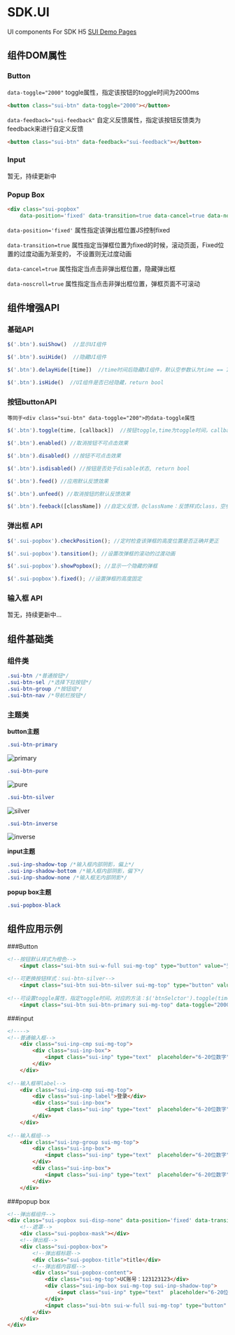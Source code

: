 SDK.UI
======

UI components For SDK H5 [SUI Demo Pages](http://switer.github.com/SDK.UI/)

## 组件DOM属性

### Button

<code>data-toggle="2000"</code> toggle属性，指定该按钮的toggle时间为2000ms
```html
<button class="sui-btn" data-toggle="2000"></button>
```
<code>data-feedback="sui-feedback"</code> 自定义反馈属性，指定该按钮反馈类为feedback来进行自定义反馈
```html
<button class="sui-btn" data-feedback="sui-feedback"></button>
```
### Input

暂无，持续更新中

### Popup Box
```html
<div class="sui-popbox" 
	data-position='fixed' data-transition=true data-cancel=true data-noscroll='true'></div>
```
`data-position='fixed'` 属性指定该弹出框位置JS控制fixed

`data-transition=true` 属性指定当弹框位置为fixed的时候，滚动页面，Fixed位置的过度动画为渐变的，
不设置则无过度动画

`data-cancel=true` 属性指定当点击非弹出框位置，隐藏弹出框

`data-noscroll=true` 属性指定当点击非弹出框位置，弹框页面不可滚动


## 组件增强API
   
### 基础API

```javascript
$('.btn').suiShow()  //显示UI组件
```
```javascript
$('.btn').suiHide()  //隐藏UI组件
```
```javascript
$('.btn').delayHide([time])  //time时间后隐藏UI组件，默认空参数认为time == 100
```
```javascript
$('.btn').isHide()  //UI组件是否已经隐藏，return bool
```

### 按钮buttonAPI

`等同于<div class="sui-btn" data-toggle="200">的data-toggle属性`
```javascript
$('.btn').toggle(time, [callback])  //按钮toggle,time为toggle时间，callba为toggle完成的回调
```
```javascript
$('.btn').enabled() //取消按钮不可点击效果
```
```javascript
$('.btn').disabled() //按钮不可点击效果
```
```javascript
$('.btn').isdisabled() //按钮是否处于disable状态, return bool
```
```javascript
$('.btn').feed() //应用默认反馈效果
```
```javascript
$('.btn').unfeed() //取消按钮的默认反馈效果
```
```javascript
$('.btn').feeback([className]) //自定义反馈，@className：反馈样式class，空参数默认为：sui-feedback
```

### 弹出框 API
```javascript
$('.sui-popbox').checkPosition(); //定时检查该弹框的高度位置是否正确并更正
```
```javascript
$('.sui-popbox').tansition(); //设置改弹框的滚动的过渡动画
```
```javascript
$('.sui-popbox').showPopbox(); //显示一个隐藏的弹框
```
```javascript
$('.sui-popbox').fixed(); //设置弹框的高度固定
```
### 输入框 API

暂无，持续更新中...

## 组件基础类

### 组件类
```css
.sui-btn /*普通按钮*/
.sui-btn-sel /*选择下拉按钮*/
.sui-btn-group /*按钮组*/
.sui-btn-nav /*导航栏按钮*/
```
### 主题类
**button主题**

```css
.sui-btn-primary 
```
![primary](https://raw.github.com/switer/resource/master/btn-orange.png)
```css
.sui-btn-pure
```
![pure](https://raw.github.com/switer/resource/master/btn-pure.png)
```css
.sui-btn-silver
```
![silver](https://raw.github.com/switer/resource/master/btn-silver.png)
```css
.sui-btn-inverse
```
![inverse](https://raw.github.com/switer/resource/master/btn-inverse.png)

**input主题**
```css
.sui-inp-shadow-top /*输入框内部阴影，偏上*/
.sui-inp-shadow-bottom /*输入框内部阴影，偏下*/
.sui-inp-shadow-none /*输入框无内部阴影*/
```

**popup box主题**
```css
.sui-popbox-black
```


## 组件应用示例

###Button
```html
<!--按钮默认样式为橙色-->
    <input class="sui-btn sui-w-full sui-mg-top" type="button" value="登录">
    
<!--可更换按钮样式：sui-btn-silver-->
    <input class="sui-btn sui-btn-silver sui-mg-top" type="button" value="修改密码">
    
<!--可设置toggle属性，指定toggle时间。对应的方法：$('btnSelctor').toggle(time, callback)-->
    <input class="sui-btn sui-btn-primary sui-mg-top" data-toggle="2000" type="button" value="toggle">
```
###input
```html
<!---->
<!--普通输入框-->
    <div class="sui-inp-cmp sui-mg-top">
		<div class="sui-inp-box">
			<input class="sui-inp" type="text"  placeholder="6-20位数字" />
		</div>
	</div>
    
<!--输入框带label-->
    <div class="sui-inp-cmp sui-mg-top">
        <div class="sui-inp-label">登录</div>
		<div class="sui-inp-box">
			<input class="sui-inp" type="text"  placeholder="6-20位数字" />
		</div>
	</div>
    
<!--输入框组-->
    <div class="sui-inp-group sui-mg-top">
    	<div class="sui-inp-box">
			<input class="sui-inp" type="text"  placeholder="6-20位数字" />
		</div>
		<div class="sui-inp-box">
			<input class="sui-inp" type="text"  placeholder="6-20位数字" />
		</div>
	</div>
```
        
###popup box
```html
<!--弹出框组件-->
<div class="sui-popbox sui-disp-none" data-position='fixed' data-transition=true data-cancel=true id="box1">
	<!--遮罩-->
	<div class="sui-popbox-mask"></div>
	<!--弹出框-->
	<div class="sui-popbox-box">
		<!--弹出框标题-->
		<div class="sui-popbox-title">title</div>
		<!--弹出框内容框-->
		<div class="sui-popbox-content">
			<div class="sui-mg-top">UC账号：123123123</div>
			<div class="sui-inp-box sui-mg-top sui-inp-shadow-top">
				<input class="sui-inp" type="text"  placeholder="6-20位数字" />
			</div>
			<input class="sui-btn sui-w-full sui-mg-top" type="button" value="注册">
		</div>
	</div>
</div>
```










